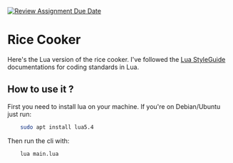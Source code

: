 [![Review Assignment Due Date](https://classroom.github.com/assets/deadline-readme-button-24ddc0f5d75046c5622901739e7c5dd533143b0c8e959d652212380cedb1ea36.svg)](https://classroom.github.com/a/PHq8Kfj_)

# Rice Cooker

Here's the Lua version of the rice cooker.
I've followed the [Lua StyleGuide](https://github.com/luarocks/lua-style-guide) documentations for coding standards in Lua.

## How to use it ?

First you need to install lua on your machine.
If you're on Debian/Ubuntu just run:

```bash
    sudo apt install lua5.4
```

Then run the cli with:

```bash
    lua main.lua
```
